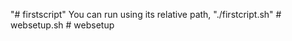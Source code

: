 "# firstscript" 
You can run using its relative path, "./firstcript.sh"
#   w e b s e t u p . s h  
 #   w e b s e t u p  
 